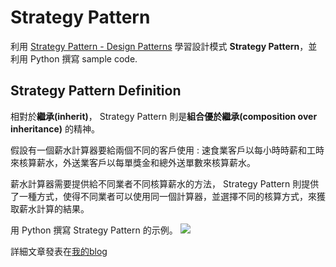 # Strategy Pattern
利用 [Strategy Pattern - Design Patterns](https://www.youtube.com/watch?v=v9ejT8FO-7I&list=PLrhzvIcii6GNjpARdnO4ueTUAVR9eMBpc) 學習設計模式 **Strategy Pattern**，並利用 Python 撰寫 sample code.

## Strategy Pattern Definition
相對於**繼承(inherit)**， Strategy Pattern 則是**組合優於繼承(composition over inheritance)** 的精神。

假設有一個薪水計算器要給兩個不同的客戶使用 : 速食業客戶以每小時時薪和工時來核算薪水，外送業客戶以每單獎金和總外送單數來核算薪水。

薪水計算器需要提供給不同業者不同核算薪水的方法， Strategy Pattern 則提供了一種方式，使得不同業者可以使用同一個計算器，並選擇不同的核算方式，來獲取薪水計算的結果。

用 Python 撰寫 Strategy Pattern 的示例。
![](https://blog.zhengweiliu.com/images/design-pattern/strategy-pattern/03_demo.png)

詳細文章發表在[我的blog](https://blog.zhengweiliu.com/posts/design-pattern/strategy-pattern/)